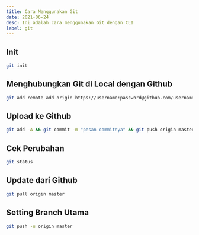 ```yaml
---
title: Cara Menggunakan Git
date: 2021-06-24
desc: Ini adalah cara menggunakan Git dengan CLI
label: git
---
```


## Init

```bash
git init
```

## Menghubungkan Git di Local dengan Github

```bash
git add remote add origin https://username:password@github.com/username/repo
```

## Upload ke Github

```bash
git add -A && git commit -m "pesan commitnya" && git push origin master
```

## Cek Perubahan

```bash
git status
```

## Update dari Github

```bash
git pull origin master
```

## Setting Branch Utama

```bash
git push -u origin master
```

